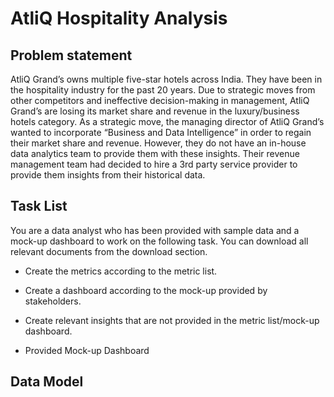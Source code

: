 # AtliQ Hospitality Analysis
## Problem statement
AtliQ Grand’s owns multiple five-star hotels across India. They have been in the hospitality industry for the past 20 years. Due to strategic moves from other competitors and ineffective decision-making in management, AtliQ Grand’s are losing its market share and revenue in the luxury/business hotels category. As a strategic move, the managing director of AtliQ Grand’s wanted to incorporate “Business and Data Intelligence” in order to regain their market share and revenue. However, they do not have an in-house data analytics team to provide them with these insights.
Their revenue management team had decided to hire a 3rd party service provider to provide them insights from their historical data.

## Task List
You are a data analyst who has been provided with sample data and a mock-up dashboard to work on the following task. You can download all relevant documents from the download section.
- Create the metrics according to the metric list.
- Create a dashboard according to the mock-up provided by stakeholders.
- Create relevant insights that are not provided in the metric list/mock-up dashboard.

 - Provided Mock-up Dashboard
 ## Data Model
